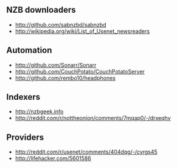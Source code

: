 NZB downloaders
-----------------------------------
- http://github.com/sabnzbd/sabnzbd
- http://wikipedia.org/wiki/List_of_Usenet_newsreaders

Automation
---------------------------------
- http://github.com/Sonarr/Sonarr
- http://github.com/CouchPotato/CouchPotatoServer
- http://github.com/rembo10/headphones

Indexers
---------------------
- http://nzbgeek.info
- http://reddit.com/r/nottheonion/comments/7mqap0/-/drxeqhv

Providers
------------------------------------------------------
- http://reddit.com/r/usenet/comments/404dqg/-/cyrgs45
- http://lifehacker.com/5601586
